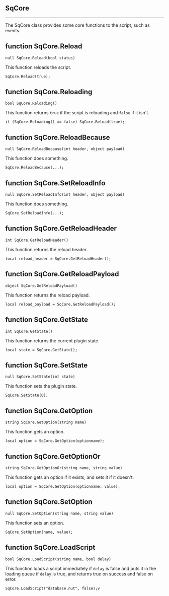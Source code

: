 ## SqCore

---
The SqCore class provides some core functions to the script, such as events.

## function SqCore.Reload
`null SqCore.Reload(bool status)`

This function reloads the script.

    SqCore.Reload(true);

## function SqCore.Reloading
`bool SqCore.Reloading()`

This function returns `true` if the script is reloading and `false` if it isn't.

    if (SqCore.Reloading() == false) SqCore.Reload(true);

## function SqCore.ReloadBecause
`null SqCore.ReloadBecause(int header, object payload)`

This function does something.

    SqCore.ReloadBecause(...);

## function SqCore.SetReloadInfo
`null SqCore.SetReloadInfo(int header, object payload)`

This function does something.

    SqCore.SetReloadInfo(...);
    
## function SqCore.GetReloadHeader
`int SqCore.GetReloadHeader()`

This function returns the reload header.

    local reload_header = SqCore.GetReloadHeader();

## function SqCore.GetReloadPayload
`object SqCore.GetReloadPayload()`

This function returns the reload payload.

    local reload_payload = SqCore.GetReloadPayload();

## function SqCore.GetState
`int SqCore.GetState()`

This function returns the current plugin state.

    local state = SqCore.GetState();

## function SqCore.SetState
`null SqCore.SetState(int state)`

This function sets the plugin state.

    SqCore.SetState(0);

## function SqCore.GetOption
`string SqCore.GetOption(string name)`

This function gets an option.

    local option = SqCore.GetOption(optionname);

## function SqCore.GetOptionOr
`string SqCore.GetOptionOr(string name, string value)`

This function gets an option if it exists, and sets it if it doesn't.

    local option = SqCore.GetOption(optionname, value);

## function SqCore.SetOption
`null SqCore.SetOption(string name, string value)`

This function sets an option.

    SqCore.SetOption(name, value);

## function SqCore.LoadScript
`bool SqCore.LoadScript(string name, bool delay)`

This function loads a script immediately if `delay` is false and puts it in the loading queue if `delay` is true, and returns true on success and false on error.

    SqCore.LoadScript("database.nut", false);v
